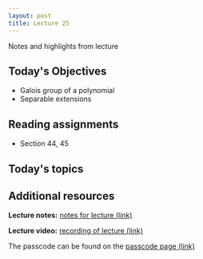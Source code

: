 ```yaml
---
layout: post
title: Lecture 25
---
```


Notes and highlights from lecture

## Today's Objectives

* Galois group of a polynomial
* Separable extensions

## Reading assignments

* Section 44, 45

## Today's topics

## Additional resources

**Lecture notes:** <a target="_parent" href="https://wcasper.github.io/math407spring2021/extras/notes/407-lecture25.pdf">notes for lecture (link)</a>


**Lecture video:** <a target="_parent" href="https://fullerton.zoom.us/rec/share/nnz-Ko5FpsMUizcAhmanQrg8icivIeVjcdMOCKodtwaafANyhnASXg7nKh2uZ-c6.Fxm-KT5YBypfaqJO">recording of lecture (link)</a>

The passcode can be found on the <a target="_parent" href="https://csufullerton.instructure.com/courses/3087997/pages/video-lecture-keys">passcode page (link)</a>





